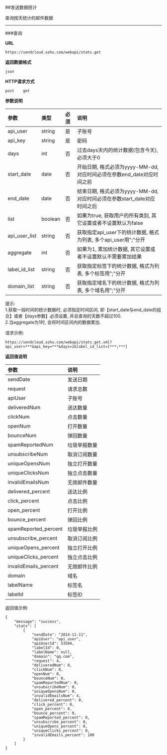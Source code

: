 ##发送数据统计
    
查询按天统计的邮件数据
    
- - -
    
###查询
    
**URL**    
```
https://sendcloud.sohu.com/webapi/stats.get 
```
    
**返回数据格式**    
```
json
```
    
**HTTP请求方式**   
```
post    get
```
    
**参数说明**    
    
|参数|类型|必须|说明|
|:---|:---|:---|:---|
|api_user|string|是|子账号|
|api_key|string|是|密码|
|days|int|否|过去days天内的统计数据(包含今天), 必须大于0| 
|start_date|date|否|开始日期, 格式必须为yyyy-MM-dd, 对应时间必须在参数end_date对应时间之前|
|end_date|date|否|结束日期, 格式必须为yyyy-MM-dd, 对应时间必须在参数start_date对应时间之后|
|list|boolean|否|如果为true, 获取用户的所有类别, 其它设置或者不设置默认为false|
|api_user_list|string|否|获取指定api_user下的统计数据, 格式为列表, 多个api_user用";"分开|
|aggregate|int|否|如果为1, 累加统计数据, 其它设置或者不设置默认不需要累加结果|
|label_id_list|string|否|获取指定标签下的统计数据, 格式为列表, 多个标签用";"分开|
|domain_list|string|否|获取指定域名下的统计数据, 格式为列表, 多个域名用";"分开|
    
提示:    
1.获取一段时间的统计数据时, 必须指定时间区间, 即【start_date与end_date的组合】或者【days参数】必须设置, 并且查询的天数不超过100.    
2.当aggregate为1时, 会将时间区间内的数据累加.
    
请求示例:    
```
https://sendcloud.sohu.com/webapi/stats.get.xml?api_user=***&api_key=***&days=2&label_id_list=[***;***]
```
    
    
    
**返回值说明**
    
|参数|说明|
|:---|:---|
|sendDate|发送日期|
|request|请求总数|
|apiUser|子账号|
|deliveredNum|送达数量|
|clickNum|点击数量|
|openNum|打开数量|
|bounceNum|弹回数量|
|spamReportedNum|垃圾举报数量|
|unsubscribeNum|取消订阅数量|
|uniqueOpensNum|独立打开数量|
|uniqueClicksNum|独立点击数量|
|invalidEmailsNum|无效邮件数量|
|delivered_percent|送达比例|
|click_percent|点击比例|
|open_percent|打开比例|
|bounce_percent|弹回比例|
|spamReported_percent|垃圾举报比例|
|unsubscribe_percent|取消订阅比例|
|uniqueOpens_percent|独立打开比例|
|uniqueClicks_percent|独立点击比例|
|invalidEmails_percent|无效邮件比例|
|domain|域名|
|labelName|标签名|
|labelId|标签ID|
    
返回值示例:
```
{
    "message": "success",
    "stats": [
        {
            "sendDate": "2014-11-11",
            "apiUser": "api_user",
            "apiUserId": 53584,
            "labelId": 0,
            "labelName": null,
            "domain": "qq.com",
            "request": 4,
            "deliveredNum": 0,
            "clickNum": 0,
            "openNum": 0,
            "bounceNum": 0,
            "spamReportedNum": 0,
            "unsubscribeNum": 0,
            "uniqueOpensNum": 0,
            "invalidEmailsNum": 4,
            "delivered_percent": 0,
            "click_percent": 0,
            "open_percent": 0,
            "bounce_percent": 0,
            "spamReported_percent": 0,
            "unsubscribe_percent": 0,
            "uniqueOpens_percent": 0,
            "uniqueClicks_percent": 0,
            "invalidEmails_percent": 100
        }
    ]
}
```
    
    
